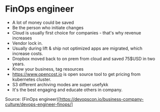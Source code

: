 # FinOps engineer

* A lot of money could be saved
* Be the person who initiate changes
* Cloud is usually first choice for companies - that's why revenue increases
* Vendor lock in.
* Usually during lift & ship not optimized apps are migrated, which increase costs.
* Dropbox moved back to on prem from cloud and saved 75$USD in two years.
* Know your business, tag resources
* https://www.opencost.io is open source tool to get pricing from kubernetes cluster.
* S3 different archiving modes are super usefykk
* It's the best engaging and educate others in company.

Source: (FinOps engineer)[https://devopscon.io/business-company-culture/devops-engineer-finops/]

